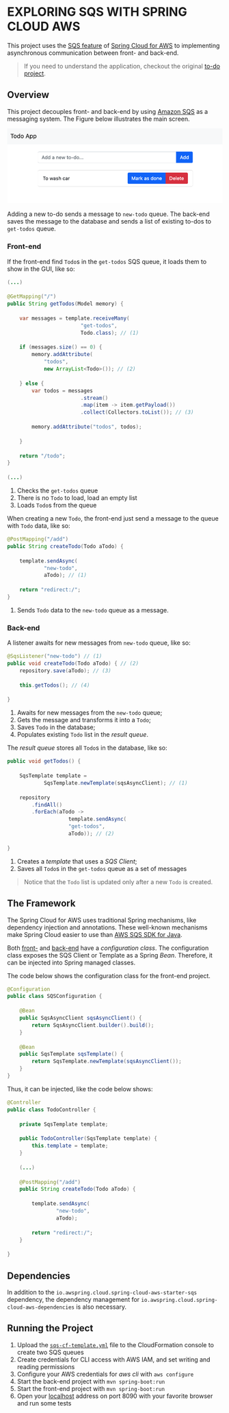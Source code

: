 # EXPLORING SQS WITH SPRING CLOUD AWS
This project uses the [SQS feature](https://docs.awspring.io/spring-cloud-aws/docs/3.0.0/reference/html/index.html#sqs-integration) of [Spring Cloud for AWS](https://spring.io/projects/spring-cloud-aws) to implementing asynchronous communication between front- and back-end.

> If you need to understand the application, checkout the original [to-do project](https://github.com/gabrielcostasilva/java-todo.git).

## Overview
This project decouples front- and back-end by using [Amazon SQS](https://aws.amazon.com/sqs/) as a messaging system. The Figure below illustrates the main screen.

<img src="main-screen.png" />

Adding a new to-do sends a message to `new-todo` queue. The back-end saves the message to the database and sends a list of existing to-dos to `get-todos` queue.

### Front-end
If the front-end find `Todo`s in the `get-todos` SQS queue, it loads them to show in the GUI, like so: 

```java
(...)

@GetMapping("/")
public String getTodos(Model memory) {

    var messages = template.receiveMany(
                        "get-todos", 
                        Todo.class); // (1) 

    if (messages.size() == 0) {
        memory.addAttribute(
            "todos", 
            new ArrayList<Todo>()); // (2)
        
    } else {
        var todos = messages
                        .stream()
                        .map(item -> item.getPayload())
                        .collect(Collectors.toList()); // (3)
                        
        memory.addAttribute("todos", todos);

    }

    return "/todo";
}

(...)   
```
1. Checks the `get-todos` queue
2. There is no `Todo` to load, load an empty list
3. Loads `Todo`s from the queue

When creating a new `Todo`, the front-end just send a message to the queue with `Todo` data, like so:

```java
@PostMapping("/add")
public String createTodo(Todo aTodo) {
    
    template.sendAsync(
            "new-todo", 
            aTodo); // (1)

    return "redirect:/";
}   
```

1. Sends `Todo` data to the `new-todo` queue as a message.

### Back-end
A listener awaits for new messages from `new-todo` queue, like so:

```java
@SqsListener("new-todo") // (1)
public void createTodo(Todo aTodo) { // (2)
    repository.save(aTodo); // (3)

    this.getTodos(); // (4)

}
```

1. Awaits for new messages from the `new-todo` queue;
2. Gets the message and transforms it into a `Todo`;
3. Saves `Todo` in the database;
4. Populates existing `Todo` list in the _result queue_.

The _result queue_ stores all `Todo`s in the database, like so:

```java
public void getTodos() {

    SqsTemplate template = 
            SqsTemplate.newTemplate(sqsAsyncClient); // (1)

    repository
        .findAll()
        .forEach(aTodo -> 
                    template.sendAsync(
                    "get-todos", 
                    aTodo)); // (2)

}
```

1. Creates a _template_ that uses a _SQS Client_;
2. Saves all `Todo`s in the `get-todos` queue as a set of messages

> Notice that the `Todo` list is updated only after a new `Todo` is created.

## The Framework
The Spring Cloud for AWS uses traditional Spring mechanisms, like dependency injection and annotations. These well-known mechanisms make Spring Cloud easier to use than [AWS SQS SDK for Java](https://docs.aws.amazon.com/sdk-for-java/latest/developer-guide/java_sqs_code_examples.html).

Both [front-](./front/src/main/java/com/example/demo/SQSConfiguration.java) and [back-end](./back/src/main/java/com/example/demo/SQSConfiguration.java) have a _configuration class_. The configuration class exposes the SQS Client or Template as a Spring _Bean_. Therefore, it can be injected into Spring managed classes.

The code below shows the configuration class for the front-end project.

```java
@Configuration
public class SQSConfiguration {
    
    @Bean
    public SqsAsyncClient sqsAsyncClient() {
        return SqsAsyncClient.builder().build();
    }

    @Bean
    public SqsTemplate sqsTemplate() {
        return SqsTemplate.newTemplate(sqsAsyncClient());
    }
}
```

Thus, it can be injected, like the code below shows:

```java
@Controller
public class TodoController {

    private SqsTemplate template;

    public TodoController(SqsTemplate template) {
        this.template = template;
    }

    (...)

    @PostMapping("/add")
    public String createTodo(Todo aTodo) {
        
        template.sendAsync(
                "new-todo", 
                aTodo);

        return "redirect:/";
    }

}
```

## Dependencies
In addition to the `io.awspring.cloud.spring-cloud-aws-starter-sqs` dependency, the dependency management for `io.awspring.cloud.spring-cloud-aws-dependencies` is also necessary.

## Running the Project
1. Upload the [`sqs-cf-template.yml`](./sqs-cf-template.yml) file to the CloudFormation console to create two SQS queues
2. Create credentials for CLI access with AWS IAM, and set writing and reading permissions 
3. Configure your AWS credentials for _aws cli_ with `aws configure`
4. Start the back-end project with `mvn spring-boot:run`
5. Start the front-end project with `mvn spring-boot:run`
6. Open your [localhost](http://localhost:8090) address on port 8090 with your favorite browser and run some tests
